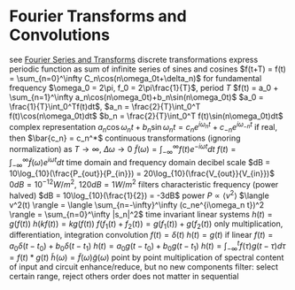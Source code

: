 # Fourier Transforms and Convolutions
see [Fourier Series and Transforms](fourier-series.md)
discrete transformations
	express periodic function as sum of infinite series of sines and cosines
	$f(t+T) = f(t) = \sum_{n=0}^\infty C_n\cos(n\omega_0t+\delta_n)$ for fundamental frequency $\omega_0 = 2\pi, f_0 = 2\pi\frac{1}{T}$, period $T$
	$f(t) = a_0 + \sum_{n=1}^\infty a_n\cos(n\omega_0t)+b_n\sin(n\omega_0t)$
	$a_0 = \frac{1}{T}\int_0^Tf(t)dt$, $a_n = \frac{2}{T}\int_0^T f(t)\cos(n\omega_0t)dt$
	$b_n = \frac{2}{T}\int_0^T f(t)\sin(n\omega_0t)dt$
	complex representation
		$a_n\cos{\omega_nt}+b_n\sin{\omega_nt} = c_ne^{i\omega_nt} + c_{-n}e^{i\omega_{-n}t}$
		if real, then $\bar{c_n} = c_n^*$
continuous transformations (ignoring normalization)
	as $T \to \infty$, $\Delta\omega \to 0$
	$\tilde{f}(\omega) = \int_{-\infty}^\infty f(t)e^{-i\omega t}dt$
	$f(t) = \int_{-\infty}^\infty \tilde{f}(\omega)e^{i\omega t}dt$
	time domain and frequency domain
decibel scale
	$dB = 10\log_{10}(\frac{P_{out}}{P_{in}}) = 20\log_{10}(\frac{V_{out}}{V_{in}})$
	$0 dB = 10^{-12} W/m^2$, $120dB = 1W/m^2$
	filters
		characteristic frequency (power halved)
			$dB = 10\log_{10}(\frac{1}{2}) = -3dB$
power
	$P \propto \langle v^2 \rangle$
	$\langle v^2(t) \rangle = \langle \sum_{n=-\infty}^\infty (c_ne^{i\omega_n t})^2 \rangle = \sum_{n=0}^\infty |s_n|^2$
time invariant linear systems
	$h(t) = g(f(t))$
	$h(kf(t)) = kg(f(t))$
	$f(f_1(t)+f_2(t)) = g(f_1(t))+g(f_2(t))$
	only multiplication, differentiation, integration
	convolution
		$f(t) = \delta(t)$
		$h(t) = g(t)$
		if linear
			$f(t) = a_0\delta(t-t_0)+b_0\delta(t-t_1)$
			$h(t) = a_0g(t-t_0)+b_0g(t-t_1)$
		$h(t) = \int_{-\infty}^t f(\tau)g(t-\tau)d\tau = f(t) * g(t)$
		$\tilde{h}(\omega) = \tilde{f}(\omega)\tilde{g}(\omega)$
	point by point multiplication of spectral content of input and circuit
	enhance/reduce, but no new components
	filter: select certain range, reject others
	order does not matter in sequential